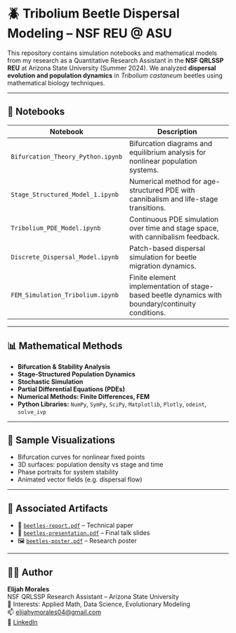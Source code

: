 # 🪲 Tribolium Beetle Dispersal Modeling – NSF REU @ ASU

This repository contains simulation notebooks and mathematical models from my research as a Quantitative Research Assistant in the **NSF QRLSSP REU** at Arizona State University (Summer 2024). We analyzed **dispersal evolution and population dynamics** in *Tribolium castaneum* beetles using mathematical biology techniques.

---

## 📘 Notebooks

| Notebook | Description |
|---------|-------------|
| `Bifurcation_Theory_Python.ipynb` | Bifurcation diagrams and equilibrium analysis for nonlinear population systems. |
| `Stage_Structured_Model_1.ipynb` | Numerical method for age-structured PDE with cannibalism and life-stage transitions. |
| `Tribolium_PDE_Model.ipynb` | Continuous PDE simulation over time and stage space, with cannibalism feedback. |
| `Discrete_Dispersal_Model.ipynb` | Patch-based dispersal simulation for beetle migration dynamics. |
| `FEM_Simulation_Tribolium.ipynb` | Finite element implementation of stage-based beetle dynamics with boundary/continuity conditions. |

---

## 📊 Mathematical Methods

- **Bifurcation & Stability Analysis**
- **Stage-Structured Population Dynamics**
- **Stochastic Simulation**
- **Partial Differential Equations (PDEs)**
- **Numerical Methods: Finite Differences, FEM**
- **Python Libraries:** `NumPy`, `SymPy`, `SciPy`, `Matplotlib`, `Plotly`, `odeint`, `solve_ivp`

---

## 🧪 Sample Visualizations

- Bifurcation curves for nonlinear fixed points
- 3D surfaces: population density vs stage and time
- Phase portraits for system stability
- Animated vector fields (e.g. dispersal flow)

---

## 📎 Associated Artifacts

- 📄 [`beetles-report.pdf`](assets/beetles-report.pdf) – Technical paper
- 🎥 [`beetles-presentation.pdf`](assets/beetles-presentation.pdf) – Final talk slides
- 🖼️ [`beetles-poster.pdf`](assets/beetles-poster.pdf) – Research poster

---

## 👨‍🔬 Author

**Elijah Morales**  
NSF QRLSSP Research Assistant – Arizona State University  
🧠 Interests: Applied Math, Data Science, Evolutionary Modeling  
📫 elijahymorales04@gmail.com  
🔗 [LinkedIn](https://linkedin.com/in/elijah-morales-9a4982253)
